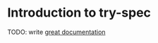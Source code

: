 # Introduction to try-spec

TODO: write [great documentation](http://jacobian.org/writing/what-to-write/)
